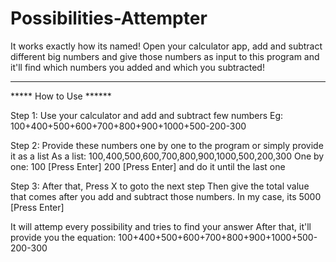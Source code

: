 # Possibilities-Attempter
It works exactly how its named! Open your calculator app, add and subtract different big numbers and give those numbers as input to this program and it'll find which numbers you added and which you subtracted!

----------------------------------------------------------------------------------------
***** How to Use ******

Step 1:
Use your calculator and add and subtract few numbers
Eg: 100+400+500+600+700+800+900+1000+500-200-300

Step 2:
Provide these numbers one by one to the program or simply provide it as a list
As a list: 100,400,500,600,700,800,900,1000,500,200,300
One by one: 100 [Press Enter] 200 [Press Enter] and do it until the last one

Step 3:
After that, Press X to goto the next step
Then give the total value that comes after you add and subtract those numbers.
In my case, its 5000
[Press Enter]

It will attemp every possibility and tries to find your answer
After that, it'll provide you the equation: 100+400+500+600+700+800+900+1000+500-200-300
